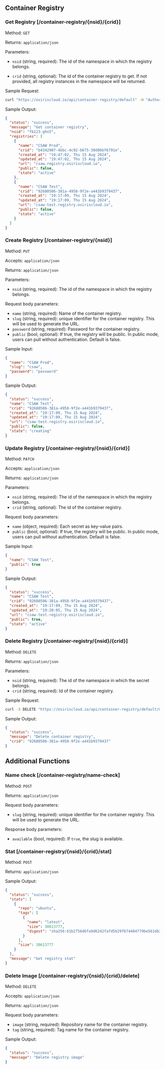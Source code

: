 ## Container Registry

### Get Registry [/container-registry/{nsid}/{crid}]

Method: `GET`

Returns: `application/json`

Parameters:

- `nsid` (string, required): The id of the namespace in which the registry belongs.

- `crid` (string, optional): The id of the container registry to get. If not provided, all registry instances in the
  namespace will be returned.

Sample Request:

```bash
curl "https://osiriscloud.io/api/container-registry/default" -H "Authorization : Token <token>"
```

Sample Output:

```json
{
  "status": "success",
  "message": "Get container registry",
  "nsid": "fb123-ghn5",
  "registries": [
    {
      "name": "CSAW Prod",
      "crid": "b4342907-4bbc-4c92-b675-30d86bf6791e",
      "created_at": "19:47:02, Thu 15 Aug 2024",
      "updated_at": "19:47:02, Thu 15 Aug 2024",
      "url": "csaw.registry.osiriscloud.io",
      "public": false,
      "state": "active"
    },
    {
      "name": "CSAW Test",
      "crid": "92680506-381a-4958-9f2e-a441b9379437",
      "created_at": "19:17:09, Thu 15 Aug 2024",
      "updated_at": "19:17:09, Thu 15 Aug 2024",
      "url": "csaw-test.registry.osiriscloud.io",
      "public": false,
      "state": "active"
    }
  ]
}
```

### Create Registry [/container-registry/{nsid}]

Method: `PUT`

Accepts: `application/json`

Returns: `application/json`

Parameters:

- `nsid` (string, required): The id of the namespace in which the registry belongs.

Request body parameters:

- `name` (string, required): Name of the container registry.
- `slug` (string, required): unique identifier for the container registry. This will be used to generate the URL.
- `password` (string, required): Password for the container registry.
- `public` (bool, optional): If true, the registry will be public. In public mode, users can pull without
  authentication. Default is false.

Sample Input:

```json
{
  "name": "CSAW Prod",
  "slug": "csaw",
  "password": "password"
}
```

Sample Output:

```json
{
  "status": "success",
  "name": "CSAW Test",
  "crid": "92680506-381a-4958-9f2e-a441b9379437",
  "created_at": "19:17:09, Thu 15 Aug 2024",
  "updated_at": "19:17:09, Thu 15 Aug 2024",
  "url": "csaw-test.registry.osiriscloud.io",
  "public": false,
  "state": "creating"
}
```

### Update Registry [/container-registry/{nsid}/{crid}]

Method: `PATCH`

Accepts: `application/json`

Returns: `application/json`

Parameters:

- `nsid` (string, required): The id of the namespace in which the registry belongs.
- `crid` (string, optional): The id of the container registry.

Request body parameters:

- `name` (object, required): Each secret as key-value pairs.
- `public` (bool, optional): If true, the registry will be public. In public mode, users can pull without
  authentication. Default is false.

Sample Input:

```json
{
  "name": "CSAW Test",
  "public": true
}
```

Sample Output:

```json
{
  "status": "success",
  "name": "CSAW Test",
  "crid": "92680506-381a-4958-9f2e-a441b9379437",
  "created_at": "19:17:09, Thu 15 Aug 2024",
  "updated_at": "19:20:05, Thu 15 Aug 2024",
  "url": "csaw-test.registry.osiriscloud.io",
  "public": true,
  "state": "active"
}
```

### Delete Registry [/container-registry/{nsid}/{crid}]

Method: `DELETE`

Returns: `application/json`

Parameters:

- `nsid` (string, required): The id of the namespace in which the secret belongs.
- `crid` (string, required): Id of the container registry.

Sample Request:

```bash
curl -X DELETE "https://osiriscloud.io/api/container-registry/default/myapp2" -H "Authorization: Token <token>"
```

Sample Output:

```json
{
  "status": "success",
  "message": "Delete container registry",
  "crid": "92680506-381a-4958-9f2e-a441b9379437"
}
```

## Additional Functions

### Name check [/container-registry/name-check]

Method: `POST`

Returns: `application/json`

Request body parameters:

- `slug` (string, required): unique identifier for the container registry. This will be used to generate the URL.

Response body parameters:

- `available` (bool, required): If `true`, the slug is available.

### Stat [/container-registry/{nsid}/{crid}/stat]

Method: `POST`

Returns: `application/json`

Sample Output:

```json
{
  "status": "success",
  "stats": [
    {
      "repo": "ubuntu",
      "tags": [
        {
          "name": "latest",
          "size": 30613777,
          "digest": "sha256:61b2756d6fa9d6242fafd5b29f674404779be561db2d0bd932aa3640ae67b9e1"
        }
      ],
      "size": 30613777
    }
  ],
  "message": "Get registry stat"
}
```

### Delete Image [/container-registry/{nsid}/{crid}/delete]

Method: `DELETE`

Accepts: `application/json`

Returns: `application/json`

Request body parameters:

- `image` (string, required): Repository name for the container registry.
- `tag` (string, required): Tag name for the container registry.

Sample Output:

```json
{
  "status": "success",
  "message": "Delete registry image"
}
```
